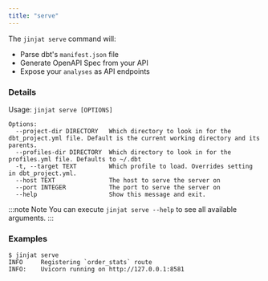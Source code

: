 ```yaml
---
title: "serve"
---
```


The `jinjat serve` command will:
- Parse dbt's `manifest.json` file
- Generate OpenAPI Spec from your API
- Expose your `analyses` as API endpoints

### Details

Usage: `jinjat serve [OPTIONS]`

```
Options:
  --project-dir DIRECTORY   Which directory to look in for the dbt_project.yml file. Default is the current working directory and its parents.
  --profiles-dir DIRECTORY  Which directory to look in for the profiles.yml file. Defaults to ~/.dbt
  -t, --target TEXT         Which profile to load. Overrides setting in dbt_project.yml.
  --host TEXT               The host to serve the server on
  --port INTEGER            The port to serve the server on
  --help                    Show this message and exit.
```

:::note Note
You can execute `jinjat serve --help` to see all available arguments.
:::

### Examples

```
$ jinjat serve
INFO     Registering `order_stats` route
INFO:    Uvicorn running on http://127.0.0.1:8581
```
